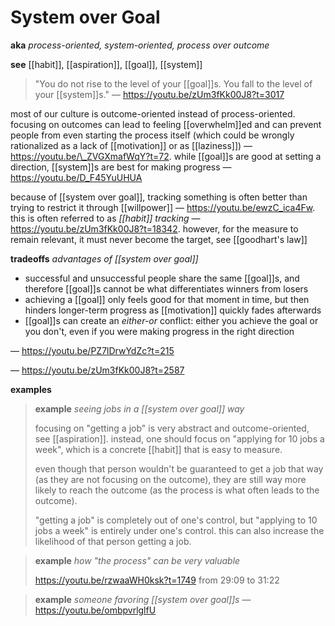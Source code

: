 # System over Goal

**aka** _process-oriented, system-oriented, process over outcome_

**see** [[habit]], [[aspiration]], [[goal]], [[system]]

> "You do not rise to the level of your [[goal]]s. You fall to the level of your [[system]]s." &mdash; <https://youtu.be/zUm3fKk00J8?t=3017>

most of our culture is outcome-oriented instead of process-oriented. focusing on outcomes can lead to feeling [[overwhelm]]ed and can prevent people from even starting the process itself (which could be wrongly rationalized as a lack of [[motivation]] or as [[laziness]]) &mdash; <https://youtu.be/\_ZVGXmafWqY?t=72>. while [[goal]]s are good at setting a direction, [[system]]s are best for making progress &mdash; <https://youtu.be/D_F45YuUHUA>

because of [[system over goal]], tracking something is often better than trying to restrict it through [[willpower]] &mdash; <https://youtu.be/ewzC_ica4Fw>. this is often referred to as _[[habit]] tracking_ &mdash; <https://youtu.be/zUm3fKk00J8?t=18342>. however, for the measure to remain relevant, it must never become the target, see [[goodhart's law]]

**tradeoffs** _advantages of [[system over goal]]_

- successful and unsuccessful people share the same [[goal]]s, and therefore [[goal]]s cannot be what differentiates winners from losers
- achieving a [[goal]] only feels good for that moment in time, but then hinders longer-term progress as [[motivation]] quickly fades afterwards
- [[goal]]s can create an _either-or_ conflict: either you achieve the goal or you don't, even if you were making progress in the right direction

&mdash; <https://youtu.be/PZ7lDrwYdZc?t=215>

&mdash; <https://youtu.be/zUm3fKk00J8?t=2587>

**examples**

> **example** _seeing jobs in a [[system over goal]] way_
>
> focusing on "getting a job" is very abstract and outcome-oriented, see [[aspiration]]. instead, one should focus on "applying for 10 jobs a week", which is a concrete [[habit]] that is easy to measure.
>
> even though that person wouldn't be guaranteed to get a job that way (as they are not focusing on the outcome), they are still way more likely to reach the outcome (as the process is what often leads to the outcome).
>
> "getting a job" is completely out of one's control, but "applying to 10 jobs a week" is entirely under one's control. this can also increase the likelihood of that person getting a job.

> **example** _how "the process" can be very valuable_
>
> <https://youtu.be/rzwaaWH0ksk?t=1749> from 29:09 to 31:22

> **example** _someone favoring [[system over goal]]s_ &mdash; <https://youtu.be/ombpvrlglfU>
